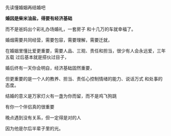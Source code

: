 先读懂婚姻再结婚吧

**婚因是柴米油盐，得要有经济基础**

而不是爸妈出个彩礼办场婚礼，一套房子
和十几万的车就幸福了。

婚烟需要共同经营，需要包容，需要理解，需要迁就，

在婚姻里懂比爱更重要，需要人品、三观、责任和担当，很少有人会永远爱，三年五载
过后基本就是搭伙过目子，

婚后终有一天你会明自，经济基础固然重要，

但更重要的是一个人的教养、担当、责任心控制情绪的能力、说话万式
和处事的态度。

结婚的意义是万家灯火有一盏为你而留，而不是鸡飞狗跳

有你一个伴侣真的很重要

晚点遇到没有关系，但一定得是对的人

因为他是尔后半辈子里的光。